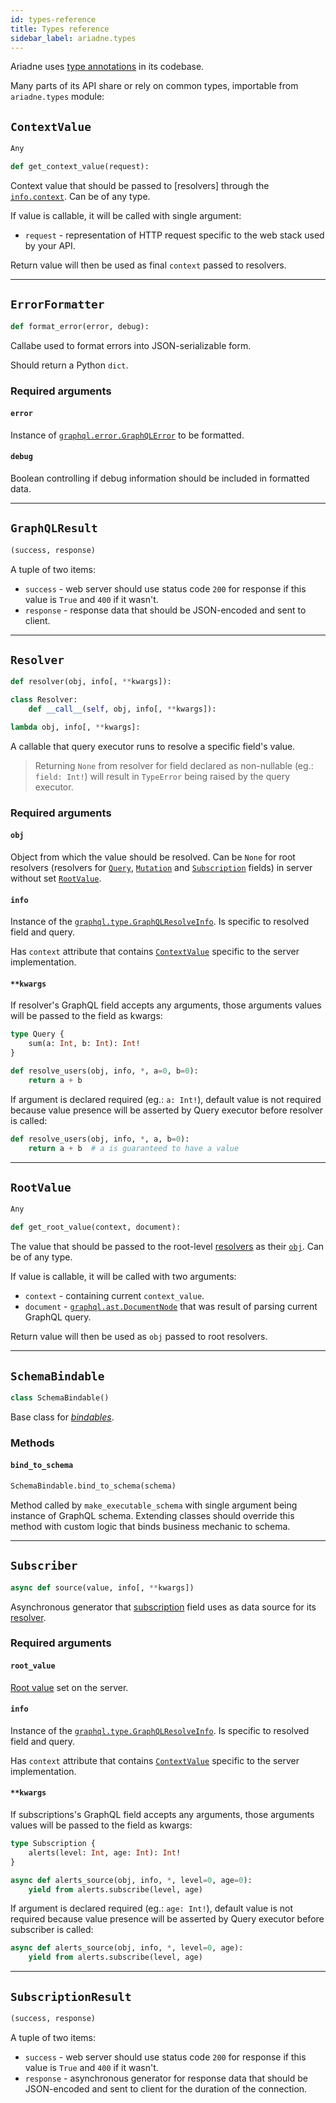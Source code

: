 ```yaml
---
id: types-reference
title: Types reference
sidebar_label: ariadne.types
---
```


Ariadne uses [type annotations](https://www.python.org/dev/peps/pep-0484/) in its codebase.

Many parts of its API share or rely on common types, importable from `ariadne.types` module:


## `ContextValue`

```python
Any
```

```python
def get_context_value(request):
```

Context value that should be passed to [resolvers] through the [`info.context`](#info). Can be of any type.

If value is callable, it will be called with single argument:

- `request` - representation of HTTP request specific to the web stack used by your API.

Return value will then be used as final `context` passed to resolvers.


- - - - -


## `ErrorFormatter`

```python
def format_error(error, debug):
```

Callabe used to format errors into JSON-serializable form.

Should return a Python `dict`.


### Required arguments

#### `error`

Instance of [`graphql.error.GraphQLError`](https://github.com/graphql-python/graphql-core-next/blob/v1.0.5/graphql/error/graphql_error.py#L15) to be formatted.


#### `debug`

Boolean controlling if debug information should be included in formatted data.


- - - - -


## `GraphQLResult`

```python
(success, response)
```

A tuple of two items:

- `success` - web server should use status code `200` for response if this value is `True` and `400` if it wasn't.
- `response` - response data that should be JSON-encoded and sent to client.


- - - - -


## `Resolver`

```python
def resolver(obj, info[, **kwargs]):
```

```python
class Resolver:
    def __call__(self, obj, info[, **kwargs]):
```

```python
lambda obj, info[, **kwargs]:
```

A callable that query executor runs to resolve a specific field's value.

> Returning `None` from resolver for field declared as non-nullable (eg.: `field: Int!`) will result in `TypeError` being raised by the query executor.


### Required arguments

#### `obj`

Object from which the value should be resolved. Can be `None` for root resolvers (resolvers for [`Query`](resolvers.md), [`Mutation`](mutations.md) and [`Subscription`](subscriptions.md) fields) in server without set [`RootValue`](#rootvalue).


#### `info`

Instance of the [`graphql.type.GraphQLResolveInfo`](https://github.com/graphql-python/graphql-core-next/blob/v1.0.5/graphql/type/definition.py#L487). Is specific to resolved field and query.

Has `context` attribute that contains [`ContextValue`](#contextvalue) specific to the server implementation.


#### `**kwargs`

If resolver's GraphQL field accepts any arguments, those arguments values will be passed to the field as kwargs:

```graphql
type Query {
    sum(a: Int, b: Int): Int!
}
```

```python
def resolve_users(obj, info, *, a=0, b=0):
    return a + b
```

If argument is declared required (eg.: `a: Int!`), default value is not required because value presence will be asserted by Query executor before resolver is called:

```python
def resolve_users(obj, info, *, a, b=0):
    return a + b  # a is guaranteed to have a value
```

- - - - -


## `RootValue`

```python
Any
```

```python
def get_root_value(context, document):
```

The value that should be passed to the root-level [resolvers](#resolver) as their [`obj`](#obj). Can be of any type.

If value is callable, it will be called with two arguments:

- `context` - containing current `context_value`.
- `document` - [`graphql.ast.DocumentNode`](https://github.com/graphql-python/graphql-core-next/blob/v1.0.5/graphql/language/ast.py#L180) that was result of parsing current GraphQL query.

Return value will then be used as `obj` passed to root resolvers.


- - - - -


## `SchemaBindable`

```python
class SchemaBindable()
```

Base class for [_bindables_](bindables.md).


### Methods

#### `bind_to_schema`

```python
SchemaBindable.bind_to_schema(schema)
```

Method called by `make_executable_schema` with single argument being instance of GraphQL schema. Extending classes should override this method with custom logic that binds business mechanic to schema.


- - - - -


## `Subscriber`

```python
async def source(value, info[, **kwargs])
```

Asynchronous generator that [subscription](subscriptions.md) field uses as data source for its [resolver](#resolver).


### Required arguments

#### `root_value`

[Root value](#rootvalue) set on the server.


#### `info`

Instance of the [`graphql.type.GraphQLResolveInfo`](https://github.com/graphql-python/graphql-core-next/blob/v1.0.5/graphql/type/definition.py#L487). Is specific to resolved field and query.

Has `context` attribute that contains [`ContextValue`](#contextvalue) specific to the server implementation.


#### `**kwargs`

If subscriptions's GraphQL field accepts any arguments, those arguments values will be passed to the field as kwargs:

```graphql
type Subscription {
    alerts(level: Int, age: Int): Int!
}
```

```python
async def alerts_source(obj, info, *, level=0, age=0):
    yield from alerts.subscribe(level, age)
```

If argument is declared required (eg.: `age: Int!`), default value is not required because value presence will be asserted by Query executor before subscriber is called:

```python
async def alerts_source(obj, info, *, level=0, age):
    yield from alerts.subscribe(level, age)
```



- - - - -


## `SubscriptionResult`

```python
(success, response)
```

A tuple of two items:

- `success` - web server should use status code `200` for response if this value is `True` and `400` if it wasn't.
- `response` - asynchronous generator for response data that should be JSON-encoded and sent to client for the duration of the connection.


